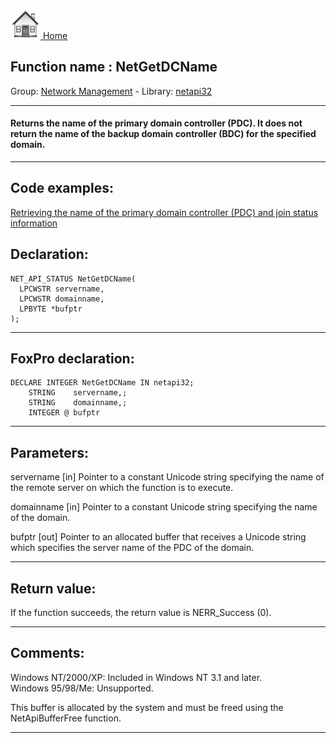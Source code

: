 [<img src="../../images/home.png"> Home ](https://github.com/VFPX/Win32API)  

## Function name : NetGetDCName
Group: [Network Management](../../functions_group.md#Network_Management)  -  Library: [netapi32](../../../libraries.md#netapi32)  
***  


#### Returns the name of the primary domain controller (PDC). It does not return the name of the backup domain controller (BDC) for the specified domain.
***  


## Code examples:
[Retrieving the name of the primary domain controller (PDC) and join status information](../../samples/sample_166.md)  

## Declaration:
```foxpro  
NET_API_STATUS NetGetDCName(
  LPCWSTR servername,
  LPCWSTR domainname,
  LPBYTE *bufptr
);  
```  
***  


## FoxPro declaration:
```foxpro  
DECLARE INTEGER NetGetDCName IN netapi32;
	STRING    servername,;
	STRING    domainname,;
	INTEGER @ bufptr  
```  
***  


## Parameters:
servername 
[in] Pointer to a constant Unicode string specifying the name of the remote server on which the function is to execute. 

domainname 
[in] Pointer to a constant Unicode string specifying the name of the domain. 

bufptr 
[out] Pointer to an allocated buffer that receives a Unicode string which specifies the server name of the PDC of the domain.   
***  


## Return value:
If the function succeeds, the return value is NERR_Success (0).  
***  


## Comments:
Windows NT/2000/XP: Included in Windows NT 3.1 and later.  
Windows 95/98/Me: Unsupported.  
  
This buffer is allocated by the system and must be freed using the NetApiBufferFree function.   
  
***  

